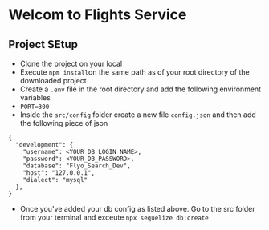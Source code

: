 # Welcom to Flights Service

## Project SEtup

- Clone the project on your local
- Execute `npm install`on the same path as of your root directory of the downloaded project
- Create a `.env` file in the root directory and add the following environment variables 
- `PORT=300`
- Inside the `src/config` folder create a new file `config.json` and then add the following piece of json

```
{
  "development": {
    "username": <YOUR_DB_LOGIN_NAME>,
    "password": <YOUR_DB_PASSWORD>,
    "database": "Flyo_Search_Dev",
    "host": "127.0.0.1",
    "dialect": "mysql"
  },
}

```
- Once you've added your db config as listed above. Go to the src folder from your terminal and exceute `npx sequelize db:create`